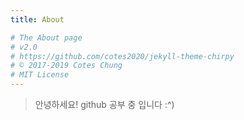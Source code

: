 ```yaml
---
title: About

# The About page
# v2.0
# https://github.com/cotes2020/jekyll-theme-chirpy
# © 2017-2019 Cotes Chung
# MIT License
---
```


<!-- **Note**: Add Markdown syntax content to file `tabs/about.md` and it will show up on this page. -->

> 안녕하세요! github 공부 중 입니다 :^)
